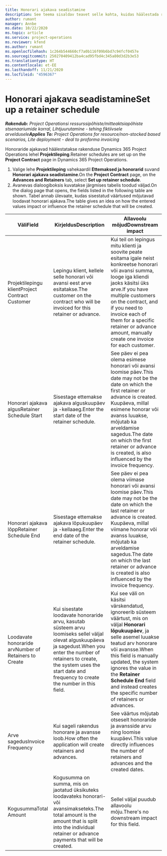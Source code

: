 ```yaml
---
title: Honorari ajakava seadistamine
description: See teema sisaldav teavet selle kohta, kuidas häälestada rakenduses Project Operations honorari ajakava.
author: rumant
manager: Annbe
ms.date: 10/22/2020
ms.topic: article
ms.service: project-operations
ms.reviewer: kfend
ms.author: rumant
ms.openlocfilehash: 1c264b544660cf7a0b116f09b6bd7c94fcf0457e
ms.sourcegitcommit: 250270409412ba4cad95fbd4c345a80d3d2b3e53
ms.translationtype: HT
ms.contentlocale: et-EE
ms.lasthandoff: 11/21/2020
ms.locfileid: "4596367"
---
```

# <a name="set-up-a-retainer-schedule"></a><span data-ttu-id="4e282-103">Honorari ajakava seadistamine</span><span class="sxs-lookup"><span data-stu-id="4e282-103">Set up a retainer schedule</span></span>

<span data-ttu-id="4e282-104">_**Rakendub:** Project Operationsi ressurssipõhiste/mitteaktsiapõhiste stsenaariumide korral,  Lihtjuurutamine - tehing fiktiivsele arveldusele_</span><span class="sxs-lookup"><span data-stu-id="4e282-104">_**Applies To:** Project Operations for resource/non-stocked based scenarios, Lite deployment - deal to proforma invoicing_</span></span>

<span data-ttu-id="4e282-105">Honoraride ajakavad häälestatakse rakenduse Dynamics 365 Project Operations lehel **Projektileping**.</span><span class="sxs-lookup"><span data-stu-id="4e282-105">Retainer schedules are set up on the **Project Contract** page in Dynamics 365 Project Operations.</span></span>

1. <span data-ttu-id="4e282-106">Valige lehe **Projektileping** vahekaardil **Ettemaksed ja honorarid** suvand **Honorari ajakava seadistamine**.</span><span class="sxs-lookup"><span data-stu-id="4e282-106">On the **Project Contract** page, on the **Advances and Retainers** tab, select **Set up retainer schedule**.</span></span>
2. <span data-ttu-id="4e282-107">Avanevas dialoogiboksis kuvatakse järgmises tabelis toodud väljad.</span><span class="sxs-lookup"><span data-stu-id="4e282-107">On the dialog page that opens, the fields listed in the following table are shown.</span></span> <span data-ttu-id="4e282-108">Tabel annab ülevaate, kudas sisestatud väärtused mõjutavad loodavat honorari ajakava.</span><span class="sxs-lookup"><span data-stu-id="4e282-108">The table gives an idea on how the entered values impact or influence the retainer schedule that will be created.</span></span>

| <span data-ttu-id="4e282-109">Väli</span><span class="sxs-lookup"><span data-stu-id="4e282-109">Field</span></span> | <span data-ttu-id="4e282-110">Kirjeldus</span><span class="sxs-lookup"><span data-stu-id="4e282-110">Description</span></span> | <span data-ttu-id="4e282-111">Allavoolu mõjud</span><span class="sxs-lookup"><span data-stu-id="4e282-111">Downstream impact</span></span> |
| --- | --- | --- |
| <span data-ttu-id="4e282-112">Projektilepingu klient</span><span class="sxs-lookup"><span data-stu-id="4e282-112">Project Contract Customer</span></span> | <span data-ttu-id="4e282-113">Lepingu klient, kellele selle honorari või avansi eest arve esitatakse.</span><span class="sxs-lookup"><span data-stu-id="4e282-113">The customer on the contract who will be invoiced for this retainer or advance.</span></span> | <span data-ttu-id="4e282-114">Kui teil on lepingus mitu klienti ja soovite peate esitama igale neist konkreetse honorari või avansi summa, looge iga kliendi jaoks käsitsi üks arve.</span><span class="sxs-lookup"><span data-stu-id="4e282-114">If you have multiple customers on the contract, and if you need to invoice each of them for a specific retainer or advance amount, manually create one invoice for each customer.</span></span> |
| <span data-ttu-id="4e282-115">Honorari ajakava algus</span><span class="sxs-lookup"><span data-stu-id="4e282-115">Retainer Schedule Start</span></span> | <span data-ttu-id="4e282-116">Sisestage ettemakse ajakava alguskuupäev ja -kellaaeg.</span><span class="sxs-lookup"><span data-stu-id="4e282-116">Enter the start date of the retainer schedule.</span></span> | <span data-ttu-id="4e282-117">See päev ei pea olema esimese honorari või avansi loomise päev.</span><span class="sxs-lookup"><span data-stu-id="4e282-117">This date may not be the date on which the first retainer or advance is created.</span></span> <span data-ttu-id="4e282-118">Kuupäeva, millal esimene honorar või avanss luuakse, mõjutab ka arveldamise sagedus.</span><span class="sxs-lookup"><span data-stu-id="4e282-118">The date on which the first retainer or advance is created, is also influenced by the invoice frequency.</span></span> |
| <span data-ttu-id="4e282-119">Honorari ajakava lõpp</span><span class="sxs-lookup"><span data-stu-id="4e282-119">Retainer Schedule End</span></span> | <span data-ttu-id="4e282-120">Sisestage ettemakse ajakava lõpukuupäev ja -kellaaeg.</span><span class="sxs-lookup"><span data-stu-id="4e282-120">Enter the end date of the retainer schedule.</span></span> | <span data-ttu-id="4e282-121">See päev ei pea olema viimase honorari või avansi loomise päev.</span><span class="sxs-lookup"><span data-stu-id="4e282-121">This date may not be the date on which the last retainer or advance is created.</span></span> <span data-ttu-id="4e282-122">Kuupäeva, millal viimane honorar või avanss luuakse, mõjutab ka arveldamise sagedus.</span><span class="sxs-lookup"><span data-stu-id="4e282-122">The date on which the last retainer or advance is created is also influenced by the invoice frequency.</span></span> |
| <span data-ttu-id="4e282-123">Loodavate honoraride arv</span><span class="sxs-lookup"><span data-stu-id="4e282-123">Number of Retainers to Create</span></span> | <span data-ttu-id="4e282-124">Kui sisestate loodavate honoraride arvu, kasutab süsteem arvu loomiseks sellel väljal olevat alguskuupäeva ja sagedust.</span><span class="sxs-lookup"><span data-stu-id="4e282-124">When you enter the number of retainers to create, the system uses the start date and frequency to create the number in this field.</span></span> | <span data-ttu-id="4e282-125">Kui see väli on käsitsi värskendatud, ignoreerib süsteem väärtust, mis on väljal **Honorari lõpukuupäev**, ja selle asemel luuakse teatud arv honorare või avansse.</span><span class="sxs-lookup"><span data-stu-id="4e282-125">When this field is manually updated, the system ignores the value in the **Retainer Schedule End** field and instead creates the specific number of retainers or advances.</span></span> |
| <span data-ttu-id="4e282-126">Arve sagedus</span><span class="sxs-lookup"><span data-stu-id="4e282-126">Invoice Frequency</span></span> | <span data-ttu-id="4e282-127">Kui sageli rakendus honorare ja avansse loob.</span><span class="sxs-lookup"><span data-stu-id="4e282-127">How often the application will create retainers and advances.</span></span> | <span data-ttu-id="4e282-128">See väärtus mõjutab otseselt honoraride ja avansside arvu ning loomise kuupäevi.</span><span class="sxs-lookup"><span data-stu-id="4e282-128">This value directly influences the number of retainers and advances and the created dates.</span></span> |
| <span data-ttu-id="4e282-129">Kogusumma</span><span class="sxs-lookup"><span data-stu-id="4e282-129">Total Amount</span></span> | <span data-ttu-id="4e282-130">Kogusumma on summa, mis on jaotatud üksikuteks loodavateks honorari- või avansimakseteks.</span><span class="sxs-lookup"><span data-stu-id="4e282-130">The total amount is the amount that is split into the individual retainer or advance payments that will be created.</span></span> | <span data-ttu-id="4e282-131">Sellel väljal puudub allavoolu mõju.</span><span class="sxs-lookup"><span data-stu-id="4e282-131">There's no downstream impact for this field.</span></span> |
